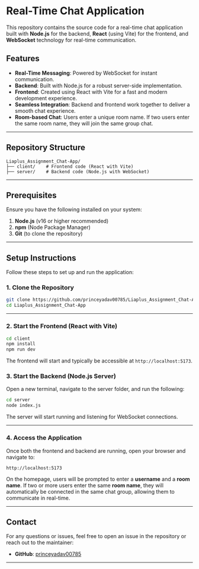 

# Real-Time Chat Application

This repository contains the source code for a real-time chat application built with **Node.js** for the backend, **React** (using Vite) for the frontend, and **WebSocket** technology for real-time communication.

## Features

- **Real-Time Messaging**: Powered by WebSocket for instant communication.
- **Backend**: Built with Node.js for a robust server-side implementation.
- **Frontend**: Created using React with Vite for a fast and modern development experience.
- **Seamless Integration**: Backend and frontend work together to deliver a smooth chat experience.
- **Room-based Chat**: Users enter a unique room name. If two users enter the same room name, they will join the same group chat.

---

## Repository Structure

```
Liaplus_Assignment_Chat-App/
├── client/    # Frontend code (React with Vite)
├── server/    # Backend code (Node.js with WebSocket)
```

---

## Prerequisites

Ensure you have the following installed on your system:

1. **Node.js** (v16 or higher recommended)
2. **npm** (Node Package Manager)
3. **Git** (to clone the repository)

---

## Setup Instructions

Follow these steps to set up and run the application:

### 1. Clone the Repository

```bash
git clone https://github.com/princeyadav00785/Liaplus_Assignment_Chat-App.git
cd Liaplus_Assignment_Chat-App
```

---

### 2. Start the Frontend (React with Vite)

```bash
cd client
npm install
npm run dev
```

The frontend will start and typically be accessible at `http://localhost:5173`.

### 3. Start the Backend (Node.js Server)

Open a new terminal, navigate to the server folder, and run the following:

```bash
cd server
node index.js
```

The server will start running and listening for WebSocket connections.

---

### 4. Access the Application

Once both the frontend and backend are running, open your browser and navigate to:

```
http://localhost:5173
```

On the homepage, users will be prompted to enter a **username** and a **room name**. If two or more users enter the same **room name**, they will automatically be connected in the same chat group, allowing them to communicate in real-time.

---

## Contact

For any questions or issues, feel free to open an issue in the repository or reach out to the maintainer:

- **GitHub**: [princeyadav00785](https://github.com/princeyadav00785)

---
```

